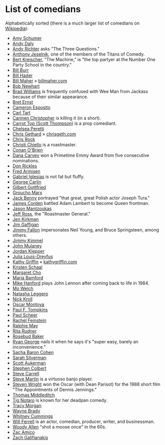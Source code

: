 # List of comedians

Alphabetically sorted (there is a much larger list of comedians on [Wikipedia](https://en.wikipedia.org/wiki/List_of_comedians)):

- [Amy Schumer](https://www.youtube.com/results?gl=US&search_query=Amy+Schumer)
- [Andy Daly](https://www.youtube.com/results?gl=US&search_query=Andy+Daly)
- [Andy Richter](https://www.youtube.com/results?gl=US&search_query=Andy+Richter) asks "The Three Questions."
- [Anthony Jeselnik](https://www.youtube.com/results?gl=US&search_query=Anthony+Jeselnik), one of the members of the Titans of Comedy.
- [Bert Kreischer](https://www.youtube.com/results?gl=US&search_query=Bert+Kreischer+the+machine), "The Machine," is "the top partyer at the Number One Party School in the country."
- [Bill Burr](https://www.youtube.com/results?gl=US&search_query=Bill+Burr)
- [Bill Hader](https://www.youtube.com/results?gl=US&search_query=Bill+Hader)
- [Bill Maher](https://www.youtube.com/results?gl=US&search_query=Bill+Maher) » [billmaher.com](https://billmaher.com)
- [Bob Newhart](https://www.youtube.com/results?gl=US&search_query=Bob+Newhart)
- [Brad Williams](https://www.youtube.com/results?gl=US&search_query=Brad+Williams) is frequently confused with Wee Man from Jackass because of their similar appearance.
- [Bret Ernst](https://www.youtube.com/results?gl=US&search_query=Bret+Ernst)
- [Cameron Esposito](https://www.youtube.com/results?gl=US&search_query=Cameron+Esposito)
- [Carl Tart](https://www.youtube.com/results?gl=US&search_query=Carl+Tart)
- [Carmen Christopher](https://www.youtube.com/results?gl=US&search_query=Carmen+Christopher) is killing it (in a short).
- [Carrot Top (Scott Thompson)](https://www.youtube.com/results?gl=US&search_query=Carrot+Top) is a prop comediant.
- [Chelsea Peretti](https://www.youtube.com/results?gl=US&search_query=Chelsea+Peretti)
- [Chris Gethard](https://www.youtube.com/results?gl=US&search_query=Chris+Gethard) » [chrisgeth.com](https://chrisgeth.com)
- [Chris Rock](https://www.youtube.com/results?gl=US&search_query=Chris+Rock)
- [Christi Chiello](https://www.youtube.com/results?gl=US&search_query=Christi+Chiello) is a roastmaster.
- [Conan O'Brien](https://www.youtube.com/results?gl=US&search_query=Conan+O'Brien)
- [Dana Carvey](https://www.youtube.com/results?gl=US&search_query=Dana+Carvey) won a Primetime Emmy Award from five consecutive nominations.
- [Don Rickles](https://www.youtube.com/results?gl=US&search_query=Don+Rickles)
- [Fred Armisen](https://www.youtube.com/results?gl=US&search_query=Fred+Armisen)
- [Gabriel Iglesias](https://www.youtube.com/results?gl=US&search_query=Gabriel+Iglesias) is not fat but fluffy.
- [George Carlin](https://www.youtube.com/results?gl=US&search_query=George+Carlin)
- [Gilbert Gottfried](https://www.youtube.com/results?gl=US&search_query=Gilbert+Gottfried)
- [Groucho Marx](https://www.youtube.com/results?gl=US&search_query=Groucho+Marx)
- [Jack Benny](https://www.youtube.com/results?gl=US&search_query=Jack+Benny) portrayed "that great, great Polish actor Joseph Tura."
- [James Corden](https://www.youtube.com/results?gl=US&search_query=James+Corden) battled Adam Lambert to become Queen frontman.
- [Jason Mantzoukas](https://www.youtube.com/results?gl=US&search_query=Jason+Mantzoukas)
- [Jeff Ross](https://www.youtube.com/results?gl=US&search_query=Jeff+Ross), the "Roastmaster General."
- [Jen Kirkman](https://www.youtube.com/results?gl=US&search_query=Jen+Kirkman)
- [Jim Gaffigan](https://www.youtube.com/results?gl=US&search_query=Jim+Gaffigan)
- [Jimmy Fallon](https://www.youtube.com/results?gl=US&search_query=Jimmy+Fallon) impersonates Neil Young, and Bruce Springsteen, among others.
- [Jimmy Kimmel](https://www.youtube.com/results?gl=US&search_query=Jimmy+Kimmel)
- [John Mulaney](https://www.youtube.com/results?gl=US&search_query=John+Mulaney)
- [Jordan Klepper](https://www.youtube.com/results?gl=US&search_query=Jordan+Klepper)
- [Julia Louis-Dreyfus](https://www.youtube.com/results?gl=US&search_query=Julia+Louis+Dreyfus)
- [Kathy Griffin](https://www.youtube.com/results?gl=US&search_query=Kathy+Griffin) « [kathygriffin.com](https://kathygriffin.com)
- [Kristen Schaal](https://www.youtube.com/results?gl=US&search_query=Kristen+Schaal)
- [Margaret Cho](https://www.youtube.com/results?gl=US&search_query=Margaret+Cho)
- [Maria Bamford](https://www.youtube.com/results?gl=US&search_query=Maria+Bamford)
- [Mike Hanford](https://www.youtube.com/results?gl=US&search_query=Mike+Hanford) plays John Lennon after coming back to life in 1984.
- [Mo Welch](https://www.youtube.com/results?gl=US&search_query=Mo+Welch)
- [Natasha Leggero](https://www.youtube.com/results?gl=US&search_query=Natasha+Leggero)
- [Nick Kroll](https://www.youtube.com/results?gl=US&search_query=Nick+Kroll)
- [Oscar Montoya](https://www.youtube.com/results?gl=US&search_query=Oscar+Montoya+comedian)
- [Paul F. Tompkins](https://www.youtube.com/results?gl=US&search_query=Paul+F.+Tompkins)
- [Paul Scheer](https://www.youtube.com/results?gl=US&search_query=Paul+Scheer)
- [Rachel Feinstein](https://www.youtube.com/results?gl=US&search_query=Rachel+Feinstein)
- [Ralphie May](https://www.youtube.com/results?gl=US&search_query=Ralphie+May)
- [Rita Rudner](https://www.youtube.com/results?gl=US&search_query=Rita+Rudner)
- [Rosebud Baker](https://www.youtube.com/results?gl=US&search_query=Rosebud+Baker)
- [Ryan George](https://www.youtube.com/results?gl=US&search_query=Ryan+George) nails it when he says it's "super easy, barely an inconvenience."
- [Sacha Baron Cohen](https://www.youtube.com/results?gl=US&search_query=Sacha+Baron+Cohen)
- [Sarah Silverman](https://www.youtube.com/results?gl=US&search_query=Sarah+Silverman)
- [Scott Aukerman](https://www.youtube.com/results?gl=US&search_query=Scott+Aukerman)
- [Stephen Colbert](https://www.youtube.com/results?gl=US&search_query=Stephen+Colbert)
- [Steve Carrell](https://www.youtube.com/results?gl=US&search_query=Steve+Carell)
- [Steve Martin](https://www.youtube.com/results?gl=US&search_query=Steve+Martin) is a virtuoso banjo player.
- [Steven Wright](https://www.youtube.com/results?gl=US&search_query=Steven+Wright) won the Oscar (with Dean Parisot) for the 1988 short film "The Appointments of Dennis Jennings."
- [Thomas Middleditch](https://www.youtube.com/results?gl=US&search_query=Thomas+Middleditch)
- [Tig Notaro](https://www.youtube.com/results?gl=US&search_query=Tig+Notaro) is known for her deadpan comedy.
- [Tracy Morgan](https://www.youtube.com/results?gl=US&search_query=Tracy+Morgan)
- [Wayne Brady](https://www.youtube.com/results?gl=US&search_query=Wayne+Brady)
- [Whitney Cummings](https://www.youtube.com/results?gl=US&search_query=Whitney+Cummings)
- [Will Ferrell](https://www.youtube.com/results?gl=US&search_query=Will+Ferrell) is an actor, comedian, producer, writer, and businessman.
- [Woody Allen](https://www.youtube.com/results?gl=US&search_query=Woody+Allen+comedian) "shot a moose once" in the 60s.
- [Zac Amico](https://www.youtube.com/results?gl=US&search_query=Zac+Amico)
- [Zach Galifianakis](https://www.youtube.com/results?gl=US&search_query=Zach+Galifianakis)
